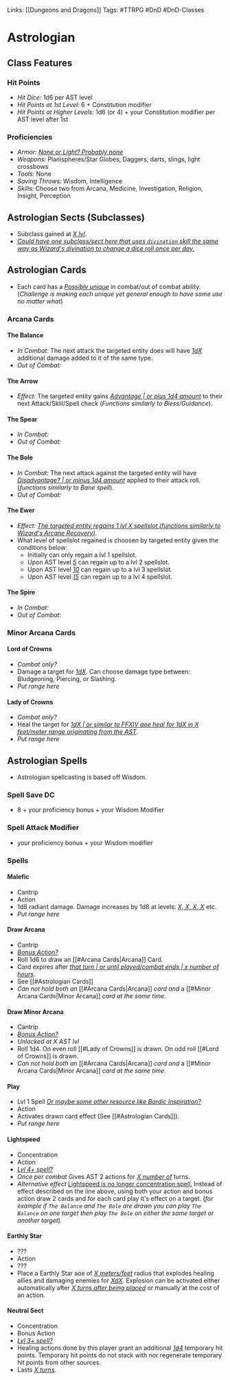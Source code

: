Links: [[Dungeons and Dragons]]
Tags: #TTRPG #DnD #DnD-Classes 

# Astrologian

## Class Features
### Hit Points
- *Hit Dice:* 1d6 per AST level
- *Hit Points at 1st Level:* 6 + Constitution modifier
- *Hit Points at Higher Levels:* 1d6 (or 4) + your Constitution modifier per AST level after 1st

### Proficiencies
- *Armor:* <i><u>None or Light? Probably none</u></i>
- *Weapons:* Planispheres/Star Globes, Daggers, darts, slings,  light crossbows
- *Tools:* None
- *Saving Throws:* Wisdom, Intelligence
- *Skills:* Choose two from Arcana, Medicine, Investigation, Religion, Insight, Perception 

## Astrologian Sects (Subclasses)
- Subclass gained at <i><u>X lvl</i></u>.
- <i><u>Could have one subclass/sect here that uses `divination` skill the same way as Wizard's divination to change a dice roll once per day.</i></u>

## Astrologian Cards
- Each card has a <i><u>Possibly unique</i></u> in combat/out of combat ability. (*Challenge is making each unique yet general enough to have some use no matter what*)

### Arcana Cards
#### The Balance
- *In Combat:* The next attack the targeted entity does will have <i><u>1dX</i></u> additional damage added to it of the same type.
- *Out of Combat:*
#### The Arrow
- *Effect:* The targeted entity gains <i><u>Advantage | or plus 1d4 amount</u></i> to their next Attack/Skill/Spell check (<i>Functions similarly to Bless/Guidance</i>).
#### The Spear
- *In Combat:*
- *Out of Combat:*
#### The Bole
- *In Combat:* The next attack against the targeted entity will have <i><u>Disadvantage? | or minus 1d4 amount</i></u> applied to their attack roll. (<i>functions similarly to Bane spell</i>).
- *Out of Combat:*
#### The Ewer
- *Effect:* <i><u>The targeted entity regains 1 lvl X spellslot (<i>functions similarly to Wizard's Arcane Recovery</i>)</i></u>.
-  What level of spellslot regained is choosen by targeted entity given the conditions below:
	- Initially can only regain a lvl 1 spellslot.
	- Upon AST level <i><u>5</u></i> can regain up to a lvl 2 spellslot.
	- Upon AST level <i><u>10</u></i> can regain up to a lvl 3 spellslot.
	- Upon AST level <i><u>15</u></i> can regain up to a lvl 4 spellslot.
#### The Spire
- *In Combat:*
- *Out of Combat:*

### Minor Arcana Cards
#### Lord of Crowns
- *Combat only?*
- Damage a target for <i><u>1dX</i></u>. Can choose damage type between: Bludgeoning, Piercing, or Slashing.
- *Put range here*

#### Lady of Crowns
- *Combat only?*
- Heal the target for <i><u>1dX | or similar to FFXIV aoe heal for 1dX in X feet/meter range originating from the AST</i></u>.
- *Put range here*

## Astrologian Spells
- Astrologian spellcasting is based off Wisdom.

### Spell Save DC
- 8 + your proficiency bonus + your Wisdom Modifier
### Spell Attack Modifier
- your proficiency bonus + your Wisdom modifier

### Spells

#### Malefic
- Cantrip
- Action
- 1d8 radiant damage. Damage increases by 1d8 at levels: <i><u>X, X, X, X</i></u> etc.
- *Put range here*

#### Draw Arcana
- Cantrip
- <i><u>Bonus Action?</i></u>
- Roll 1d6 to draw an [[#Arcana Cards|Arcana]] Card.
- Card expires after <i><u>that turn | or until played/combat ends | x number of hours</i></u>.
- See [[#Astrologian Cards]]
- *Can not hold both an* [[#Arcana Cards|Arcana]] *card and* a [[#Minor Arcana Cards|Minor Arcana]] *card at the same time*.

#### Draw Minor Arcana
- Cantrip
- <i><u>Bonus Action?</i></u>
- *Unlocked at X AST lvl*
- Roll 1d4. On even roll [[#Lady of Crowns]] is drawn. On odd roll [[#Lord of Crowns]] is drawn. 
- *Can not hold both an* [[#Arcana Cards|Arcana]] *card and* a [[#Minor Arcana Cards|Minor Arcana]] *card at the same time*.

#### Play
- Lvl 1 Spell <i><u>Or maybe some other resource like Bardic Inspiration?</i></u>
- Action
- Activates drawn card effect (See [[#Astrologian Cards]]).
- *Put range here*

#### Lightspeed
- Concentration
- Action
- <i><u>Lvl 4+ spell?</i></u>
- *Once per combat* Gives AST 2 actions for <i><u>X number of</i></u> turns.
- *Alternative effect* <u>Lightspeed is no longer concentration spell.</u> Instead of effect described on the line above, using both your action and bonus action draw 2 cards and for each card play it's effect on a target. (<i>for example if `The Balance` and `The Bole` are drawn you can play `The Balance` on one target then play `The Bole` on either the same target or another target</i>).

#### Earthly Star
- ???
- Action
- ???
- Place a Earthly Star aoe of <i><u>X meters/feet</i></u> radius that explodes healing allies and damaging enemies for <i><u>XdX</i></u>. Explosion can be activated either automatically after <i><u>X turns after being placed</i></u> or manually at the cost of an action.

#### Neutral Sect
- Concentration
- Bonus Action
- <i><u>Lvl 3+ spell?</i></u>
- Healing actions done by this player grant an additional <i><u>1d4</i></u> temporary hit points. Temporary hit points do not stack with nor regenerate temporary hit points from other sources.
- Lasts <i><u>X turns</i></u>.